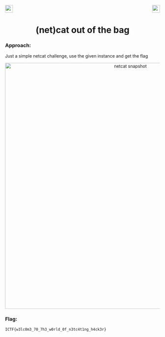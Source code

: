 <div>
   <a href="https://indy.ctf.eng.run/challenge/27"><img src="https://img.shields.io/badge/(net)cat out of the bag%20--%202-Click%20to%20Solve-green[700]" height="25"></a>
  <img src="https://img.shields.io/badge/Points%3A-100-red" align="right" height="25">
</div>

<div align="center">
<h1>(net)cat out of the bag</h1>
</div>

### Approach:

Just a simple netcat challenge, use the given instance and get the flag

<div align="center">
<img width="800" alt="netcat snapshot" src="https://user-images.githubusercontent.com/91147942/175776292-4aa206d8-c980-4cc2-b20f-fed636b83565.png">
</div>

### Flag: 

```ICTF{w3lc0m3_70_7h3_w0rld_0f_n3tc4t1ng_h4ck3r}```